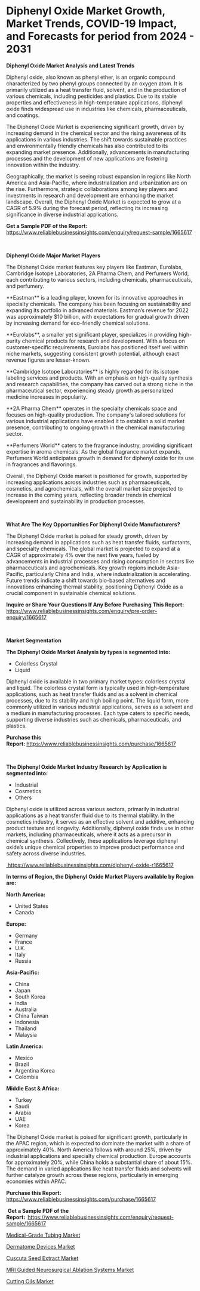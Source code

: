 <p><h1>Diphenyl Oxide Market Growth, Market Trends, COVID-19 Impact, and Forecasts for period from 2024 - 2031</h1></p><p><strong>Diphenyl Oxide Market Analysis and Latest Trends</strong></p>
<p><p>Diphenyl oxide, also known as phenyl ether, is an organic compound characterized by two phenyl groups connected by an oxygen atom. It is primarily utilized as a heat transfer fluid, solvent, and in the production of various chemicals, including pesticides and plastics. Due to its stable properties and effectiveness in high-temperature applications, diphenyl oxide finds widespread use in industries like chemicals, pharmaceuticals, and coatings.</p><p>The Diphenyl Oxide Market is experiencing significant growth, driven by increasing demand in the chemical sector and the rising awareness of its applications in various industries. The shift towards sustainable practices and environmentally friendly chemicals has also contributed to its expanding market presence. Additionally, advancements in manufacturing processes and the development of new applications are fostering innovation within the industry.</p><p>Geographically, the market is seeing robust expansion in regions like North America and Asia-Pacific, where industrialization and urbanization are on the rise. Furthermore, strategic collaborations among key players and investments in research and development are enhancing the market landscape. Overall, the Diphenyl Oxide Market is expected to grow at a CAGR of 5.9% during the forecast period, reflecting its increasing significance in diverse industrial applications.</p></p>
<p><strong>Get a Sample PDF of the Report:&nbsp;</strong> <a href="https://www.reliablebusinessinsights.com/enquiry/request-sample/1665617?utm_campaign=118&utm_medium=2&utm_source=Github&utm_content=ia&utm_term=08112024&utm_id=diphenyl-oxide">https://www.reliablebusinessinsights.com/enquiry/request-sample/1665617</a></p>
<p>&nbsp;</p>
<p><strong>Diphenyl Oxide Major Market Players</strong></p>
<p><p>The Diphenyl Oxide market features key players like Eastman, Eurolabs, Cambridge Isotope Laboratories, 2A Pharma Chem, and Perfumers World, each contributing to various sectors, including chemicals, pharmaceuticals, and perfumery.</p><p>**Eastman** is a leading player, known for its innovative approaches in specialty chemicals. The company has been focusing on sustainability and expanding its portfolio in advanced materials. Eastman’s revenue for 2022 was approximately $10 billion, with expectations for gradual growth driven by increasing demand for eco-friendly chemical solutions.</p><p>**Eurolabs**, a smaller yet significant player, specializes in providing high-purity chemical products for research and development. With a focus on customer-specific requirements, Eurolabs has positioned itself well within niche markets, suggesting consistent growth potential, although exact revenue figures are lesser-known.</p><p>**Cambridge Isotope Laboratories** is highly regarded for its isotope labeling services and products. With an emphasis on high-quality synthesis and research capabilities, the company has carved out a strong niche in the pharmaceutical sector, experiencing steady growth as personalized medicine increases in popularity.</p><p>**2A Pharma Chem** operates in the specialty chemicals space and focuses on high-quality production. The company's tailored solutions for various industrial applications have enabled it to establish a solid market presence, contributing to ongoing growth in the chemical manufacturing sector.</p><p>**Perfumers World** caters to the fragrance industry, providing significant expertise in aroma chemicals. As the global fragrance market expands, Perfumers World anticipates growth in demand for diphenyl oxide for its use in fragrances and flavorings.</p><p>Overall, the Diphenyl Oxide market is positioned for growth, supported by increasing applications across industries such as pharmaceuticals, cosmetics, and agrochemicals, with the overall market size projected to increase in the coming years, reflecting broader trends in chemical development and sustainability in production processes.</p></p>
<p>&nbsp;</p>
<p><strong>What Are The Key Opportunities For Diphenyl Oxide Manufacturers?</strong></p>
<p><p>The Diphenyl Oxide market is poised for steady growth, driven by increasing demand in applications such as heat transfer fluids, surfactants, and specialty chemicals. The global market is projected to expand at a CAGR of approximately 4% over the next five years, fueled by advancements in industrial processes and rising consumption in sectors like pharmaceuticals and agrochemicals. Key growth regions include Asia-Pacific, particularly China and India, where industrialization is accelerating. Future trends indicate a shift towards bio-based alternatives and innovations enhancing thermal stability, positioning Diphenyl Oxide as a crucial component in sustainable chemical solutions.</p></p>
<p><strong>Inquire or Share Your Questions If Any Before Purchasing This Report:</strong> <a href="https://www.reliablebusinessinsights.com/enquiry/pre-order-enquiry/1665617?utm_campaign=118&utm_medium=2&utm_source=Github&utm_content=ia&utm_term=08112024&utm_id=diphenyl-oxide">https://www.reliablebusinessinsights.com/enquiry/pre-order-enquiry/1665617</a></p>
<p>&nbsp;</p>
<p><strong>Market Segmentation</strong></p>
<p><strong>The Diphenyl Oxide Market Analysis by types is segmented into:</strong></p>
<p><ul><li>Colorless Crystal</li><li>Liquid</li></ul></p>
<p><p>Diphenyl oxide is available in two primary market types: colorless crystal and liquid. The colorless crystal form is typically used in high-temperature applications, such as heat transfer fluids and as a solvent in chemical processes, due to its stability and high boiling point. The liquid form, more commonly utilized in various industrial applications, serves as a solvent and a medium in manufacturing processes. Each type caters to specific needs, supporting diverse industries such as chemicals, pharmaceuticals, and plastics.</p></p>
<p><strong>Purchase this Report:&nbsp;</strong><a href="https://www.reliablebusinessinsights.com/purchase/1665617?utm_campaign=118&utm_medium=2&utm_source=Github&utm_content=ia&utm_term=08112024&utm_id=diphenyl-oxide">https://www.reliablebusinessinsights.com/purchase/1665617</a></p>
<p>&nbsp;</p>
<p><strong>The Diphenyl Oxide Market Industry Research by Application is segmented into:</strong></p>
<p><ul><li>Industrial</li><li>Cosmetics</li><li>Others</li></ul></p>
<p><p>Diphenyl oxide is utilized across various sectors, primarily in industrial applications as a heat transfer fluid due to its thermal stability. In the cosmetics industry, it serves as an effective solvent and additive, enhancing product texture and longevity. Additionally, diphenyl oxide finds use in other markets, including pharmaceuticals, where it acts as a precursor in chemical synthesis. Collectively, these applications leverage diphenyl oxide’s unique chemical properties to improve product performance and safety across diverse industries.</p></p>
<p><a href="https://www.reliablebusinessinsights.com/diphenyl-oxide-r1665617?utm_campaign=118&utm_medium=2&utm_source=Github&utm_content=ia&utm_term=08112024&utm_id=diphenyl-oxide">&nbsp;https://www.reliablebusinessinsights.com/diphenyl-oxide-r1665617</a></p>
<p><strong>In terms of Region, the Diphenyl Oxide Market Players available by Region are:</strong></p>
<p>
    <p> <strong> North America: </strong>
        <ul>
            <li>United States</li>
            <li>Canada</li>
        </ul>
        </p> 
    <p> <strong> Europe: </strong>
        <ul>
            <li>Germany</li>
            <li>France</li>
            <li>U.K.</li>
            <li>Italy</li>
            <li>Russia</li>
        </ul>
        </p> 
    <p> <strong> Asia-Pacific: </strong>
        <ul>
            <li>China</li>
            <li>Japan</li>
            <li>South Korea</li>
            <li>India</li>
            <li>Australia</li>
            <li>China Taiwan</li>
            <li>Indonesia</li>
            <li>Thailand</li>
            <li>Malaysia</li>
        </ul>
        </p> 
    <p> <strong> Latin America: </strong>
        <ul>
            <li>Mexico</li>
            <li>Brazil</li>
            <li>Argentina Korea</li>
            <li>Colombia</li>
        </ul>
        </p> 
    <p> <strong> Middle East & Africa: </strong>
        <ul>
            <li>Turkey</li>
            <li>Saudi</li>
            <li>Arabia</li>
            <li>UAE</li>
            <li>Korea</li>
        </ul>
    </p>
    </p>
<p><p>The Diphenyl Oxide market is poised for significant growth, particularly in the APAC region, which is expected to dominate the market with a share of approximately 40%. North America follows with around 25%, driven by industrial applications and specialty chemical production. Europe accounts for approximately 20%, while China holds a substantial share of about 15%. The demand in varied applications like heat transfer fluids and solvents will further catalyze growth across these regions, particularly in emerging economies within APAC.</p></p>
<p><strong>Purchase this Report: </strong><a href="https://www.reliablebusinessinsights.com/purchase/1665617?utm_campaign=118&utm_medium=2&utm_source=Github&utm_content=ia&utm_term=08112024&utm_id=diphenyl-oxide">https://www.reliablebusinessinsights.com/purchase/1665617</a></p>
<p>&nbsp;<strong>Get a Sample PDF of the Report:&nbsp;&nbsp;</strong><a href="https://www.reliablebusinessinsights.com/enquiry/request-sample/1665617?utm_campaign=118&utm_medium=2&utm_source=Github&utm_content=ia&utm_term=08112024&utm_id=diphenyl-oxide">https://www.reliablebusinessinsights.com/enquiry/request-sample/1665617</a></p>
<p><strong></strong></p>
<p><p><a href="https://issuu.com/reportprime-2/docs/medical-grade-tubing-market-size-20_7862482a152672?utm_campaign=118&utm_medium=2&utm_source=Github&utm_content=ia&utm_term=08112024&utm_id=diphenyl-oxide">Medical-Grade Tubing Market</a></p><p><a href="https://issuu.com/reportprime-2/docs/dermatome-devices-market-size-2030._d97034445c1748?utm_campaign=118&utm_medium=2&utm_source=Github&utm_content=ia&utm_term=08112024&utm_id=diphenyl-oxide">Dermatome Devices Market</a></p><p><a href="https://github.com/knaufethaganye/Market-Research-Report-List-1/blob/main/cuscuta-seed-extract-market.md?utm_campaign=118&utm_medium=2&utm_source=Github&utm_content=ia&utm_term=08112024&utm_id=diphenyl-oxide">Cuscuta Seed Extract Market</a></p><p><a href="https://issuu.com/reportprime-2/docs/mri-guided-neurosurgical-ablation-s_a5d9df6428e41c?utm_campaign=118&utm_medium=2&utm_source=Github&utm_content=ia&utm_term=08112024&utm_id=diphenyl-oxide">MRI Guided Neurosurgical Ablation Systems Market</a></p><p><a href="https://github.com/dowsegmspivadlk/Market-Research-Report-List-1/blob/main/cutting-oils-market.md?utm_campaign=118&utm_medium=2&utm_source=Github&utm_content=ia&utm_term=08112024&utm_id=diphenyl-oxide">Cutting Oils Market</a></p></p>